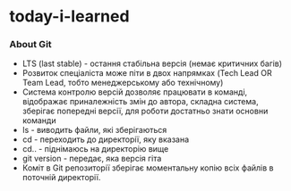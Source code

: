 # today-i-learned
### About Git
* LTS (last stable) - остання стабільна версія (немає критичних багів)
* Розвиток спеціаліста може піти в двох напрямках (Tech Lead OR Team Lead, тобто менеджерському або технічному)
* Система контролю версій дозволяє працювати в команді, відображає приналежність змін до автора, складна система, зберігає попередні версії, для роботи достатньо знати основни команди 
* ls - виводить файли, які зберігаються
* cd - переходить до директорії,  яку вказана
* cd.. - піднімаюсь на директорію вище
* git version - передає, яка версія гіта
* Коміт в Git репозиторії зберігає моментальну копію всіх файлів в поточній директорії.
